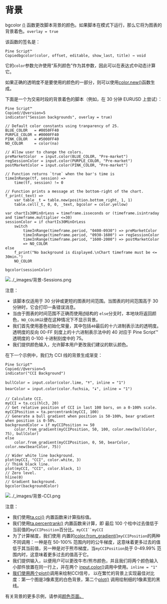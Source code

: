 # 背景

bgcolor [()](https://www.tradingview.com/pine-script-reference/v5/#fun_bgcolor) 函数更改脚本背景的颜色。如果脚本在模式下运行，那么它将为图表的背景着色。`overlay = true`

该函数的签名是：

```
Pine Script™
Copiedbgcolor(color, offset, editable, show_last, title) → void
```

它的`color`参数允许使用“系列颜色”作为其参数，因此可以在表达式中动态计算它。

如果正确的透明度不是要使用的颜色的一部分，则可以使用[color.new()](https://www.tradingview.com/pine-script-reference/v5/#fun_color{dot}new)函数生成。

下面是一个为交易时段的背景着色的脚本（例如，在 30 分钟 EURUSD 上尝试）：

```
Pine Script™
Copied//@version=5
indicator("Session backgrounds", overlay = true)

// Default color constants using tranparency of 25.
BLUE_COLOR   = #0050FF40
PURPLE_COLOR = #0000FF40
PINK_COLOR   = #5000FF40
NO_COLOR     = color(na)

// Allow user to change the colors.
preMarketColor  = input.color(BLUE_COLOR, "Pre-market")
regSessionColor = input.color(PURPLE_COLOR, "Pre-market")
postMarketColor = input.color(PINK_COLOR, "Pre-market")

// Function returns `true` when the bar's time is
timeInRange(tf, session) =>
    time(tf, session) != 0

// Function prints a message at the bottom-right of the chart.
f_print(_text) =>
    var table _t = table.new(position.bottom_right, 1, 1)
    table.cell(_t, 0, 0, _text, bgcolor = color.yellow)

var chartIs30MinOrLess = timeframe.isseconds or (timeframe.isintraday and timeframe.multiplier <=30)
sessionColor = if chartIs30MinOrLess
    switch
        timeInRange(timeframe.period, "0400-0930") => preMarketColor
        timeInRange(timeframe.period, "0930-1600") => regSessionColor
        timeInRange(timeframe.period, "1600-2000") => postMarketColor
        => NO_COLOR
else
    f_print("No background is displayed.\nChart timeframe must be <= 30min.")
    NO_COLOR

bgcolor(sessionColor)
```

![../_images/背景-Sessions.png](https://www.tradingview.com/pine-script-docs/en/v5/_images/Backgrounds-Sessions.png)

注意：

- 该脚本仅适用于 30 分钟或更短的图表时间范围。当图表的时间范围高于 30 分钟时，它会打印一条错误消息。
- 当由于图表的时间范围不正确而使用[if](https://www.tradingview.com/pine-script-reference/v5/#op_if)结构的 `else`分支时，本地块将返回颜色，`NO_COLOR`以便在这种情况下不显示背景。
- 我们首先使用基色初始化常量，其中包括`40`最后的十六进制表示法的透明度。透明度的反向 00-FF 刻度上的十六进制表示法中的 40 对应于 Pine Script™ 透明度的 0-100 十进制刻度中的 75。
- 我们提供颜色输入，允许脚本用户更改我们建议的默认颜色。

在下一个示例中，我们为 CCI 线的背景生成渐变：

```
Pine Script™
Copied//@version=5
indicator("CCI Background")

bullColor = input.color(color.lime, "🠅", inline = "1")
bearColor = input.color(color.fuchsia, "🠇", inline = "1")

// Calculate CCI.
myCCI = ta.cci(hlc3, 20)
// Get relative position of CCI in last 100 bars, on a 0-100% scale.
myCCIPosition = ta.percentrank(myCCI, 100)
// Generate a bull gradient when position is 50-100%, bear gradient when position is 0-50%.
backgroundColor = if myCCIPosition >= 50
    color.from_gradient(myCCIPosition, 50, 100, color.new(bullColor, 75), bullColor)
else
    color.from_gradient(myCCIPosition, 0, 50, bearColor, color.new(bearColor, 75))

// Wider white line background.
plot(myCCI, "CCI", color.white, 3)
// Think black line.
plot(myCCI, "CCI", color.black, 1)
// Zero level.
hline(0)
// Gradient background.
bgcolor(backgroundColor)
```

![../_images/背景-CCI.png](https://www.tradingview.com/pine-script-docs/en/v5/_images/Backgrounds-CCI.png)

注意：

- 我们使用[ta.cci()](https://www.tradingview.com/pine-script-reference/v5/#fun_ta{dot}cci) 内置函数来计算指标值。
- 我们使用[ta.percentrank()](https://www.tradingview.com/pine-script-reference/v5/#ta.percentrank) 内置函数来计算，即 最后 100 个柱中过去值低于当前值的`myCCIPosition`百分比。`myCCI``myCCI`
- 为了计算梯度，我们使用 内置的[color.from_gradient()](https://www.tradingview.com/pine-script-reference/v5/#fun_color{dot}from_gradient)`myCCIPosition`的两种不同调用：一种是在 50-100% 范围内时的公牛梯度，这意味着更多过去的值低于其当前值，另一种是对于熊市梯度，当`myCCIPosition`处于 0-49.99% 范围内时，这意味着更多过去的值高于它。
- 我们提供输入，以便用户可以更改牛市/熊市颜色，并且我们将两个颜色输入小部件放置在同一行上，并在两个 [input.color()](https://www.tradingview.com/pine-script-reference/v5/#fun_input{dot}color)调用中使用。`inline = "1"`
- [我们使用两个plot()](https://www.tradingview.com/pine-script-reference/v5/#fun_plot)调用来绘制CCI信号， 以在繁忙的背景上实现最佳对比度：第一个图是3像素宽的白色背景，第二个[plot()](https://www.tradingview.com/pine-script-reference/v5/#fun_plot) 调用绘制细的1像素宽的黑线。

有关背景的更多示例，请参阅[颜色页面。](https://www.tradingview.com/pine-script-docs/en/v5/concepts/Colors.html#pagecolors)